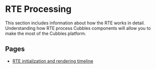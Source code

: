 # RTE Processing

This section includes information about how the RTE works in detail. Understanding how RTE process Cubbles components will allow you to make the most of the Cubbles platform.

## Pages

* [RTE initialization and rendering timeline](./rte-init-render.md)